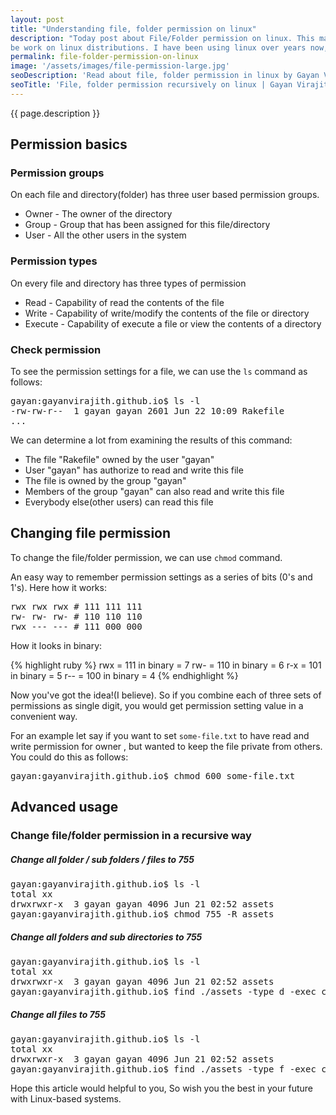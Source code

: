 ```yaml
---
layout: post
title: "Understanding file, folder permission on linux"
description: "Today post about File/Folder permission on linux. This may be helpful for newbies who likely to
be work on linux distributions. I have been using linux over years now, so for me it is better than the other platforms."
permalink: file-folder-permission-on-linux
image: '/assets/images/file-permission-large.jpg'
seoDescription: 'Read about file, folder permission in linux by Gayan Virajith'
seoTitle: 'File, folder permission recursively on linux | Gayan Virajith'
---
```


{{ page.description }}

## Permission basics

### Permission groups

On each file and directory(folder) has three user based permission groups.

- Owner - The owner of the directory
- Group - Group that has been assigned for this file/directory
- User  - All the other users in the system

### Permission types

On every file and directory has three types of permission

- Read      - Capability of read the contents of the file
- Write     - Capability of write/modify the contents of the file or directory
- Execute   - Capability of execute a file or view the contents of a directory

### Check permission

To see the permission settings for a file, we can use the `ls` command as follows:

<pre class="terminal">
gayan:gayanvirajith.github.io$ ls -l
-rw-rw-r--  1 gayan gayan 2601 Jun 22 10:09 Rakefile
...
</pre>

We can determine a lot from examining the results of this command:

-   The file "Rakefile" owned by the user "gayan"
-   User "gayan" has authorize to read and write this file
-   The file is owned by the group "gayan"
-   Members of the group "gayan" can also read and write this file
-   Everybody else(other users) can read this file

## Changing file permission

To change the file/folder permission, we can use `chmod` command.

An easy way to remember permission settings as a series of bits (0's and 1's). Here how it works:

<pre>
rwx rwx rwx # 111 111 111
rw- rw- rw- # 110 110 110
rwx --- --- # 111 000 000
</pre>

How it looks in binary:

{% highlight ruby %}
rwx = 111 in binary = 7
rw- = 110 in binary = 6
r-x = 101 in binary = 5
r-- = 100 in binary = 4
{% endhighlight %}

Now you've got the idea!(I believe). So if you combine each of three sets of permissions as single digit,
you would get permission setting value in a convenient way.

For an example let say if you want to set `some-file.txt` to have read and write permission for owner
, but wanted to keep the file private from others. You could do this as follows:

<pre class="terminal">
gayan:gayanvirajith.github.io$ chmod 600 some-file.txt
</pre>

## Advanced usage

### Change file/folder permission in a recursive way

##### Change all folder / sub folders / files to 755
<pre class="terminal">
gayan:gayanvirajith.github.io$ ls -l
total xx
drwxrwxr-x  3 gayan gayan 4096 Jun 21 02:52 assets
gayan:gayanvirajith.github.io$ chmod 755 -R assets
</pre>

##### Change all folders and sub directories to 755
<pre class="terminal">
gayan:gayanvirajith.github.io$ ls -l
total xx
drwxrwxr-x  3 gayan gayan 4096 Jun 21 02:52 assets
gayan:gayanvirajith.github.io$ find ./assets -type d -exec chmod 755 {} \;
</pre>

##### Change all files to 755
<pre class="terminal">
gayan:gayanvirajith.github.io$ ls -l
total xx
drwxrwxr-x  3 gayan gayan 4096 Jun 21 02:52 assets
gayan:gayanvirajith.github.io$ find ./assets -type f -exec chmod 644 {} \;
</pre>

Hope this article would helpful to you, So wish you the best in your future with
Linux-based systems.




